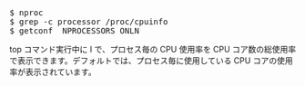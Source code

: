 <pre>
$ nproc
$ grep -c processor /proc/cpuinfo
$ getconf _NPROCESSORS_ONLN
</pre>
top コマンド実行中に I で、プロセス毎の CPU 使用率を CPU コア数の総使用率で表示できます。デフォルトでは、プロセス毎に使用している CPU コアの使用率が表示されています。<br>
